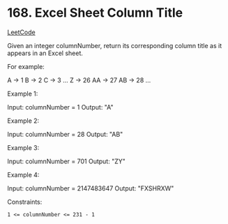 # 168. Excel Sheet Column Title

[LeetCode](https://leetcode.com/problems/excel-sheet-column-title/)

Given an integer columnNumber, return its corresponding column title as it appears in an Excel sheet.

For example:

A -> 1
B -> 2
C -> 3
...
Z -> 26
AA -> 27
AB -> 28
...



Example 1:

Input: columnNumber = 1
Output: "A"

Example 2:

Input: columnNumber = 28
Output: "AB"

Example 3:

Input: columnNumber = 701
Output: "ZY"

Example 4:

Input: columnNumber = 2147483647
Output: "FXSHRXW"



Constraints:

    1 <= columnNumber <= 231 - 1
